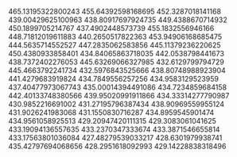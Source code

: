465.13195322800243
455.64392598168695
452.3287018141168
439.00429625100963
438.80917697924735
449.4388670714932
450.1899705214767
437.4902448573739
455.1832556946166
448.71812019611883
440.2650517822363
453.94906168685475
444.5635714552527
447.2835062583856
445.11379236220625
450.4380933858401
434.84065863718035
442.0538798441673
438.7372402276053
445.63269066327985
432.6129799794729
445.4663792241734
432.5976843525666
438.80748988923904
441.4279683919824
434.7849556257256
434.9583129523959
437.40477973067743
435.00014394491086
434.7234859684158
442.40133748380566
439.95020991911866
434.33314277790987
430.9852216691002
431.27195796387434
438.90969559955124
431.9026241983068
431.1550830716287
434.8959545901474
434.9561058925513
429.20947420111315
429.3083061041625
433.19094136557635
433.2370347333674
433.3871546655814
433.17563801036084
427.48279539033217
428.6301979938741
435.42797694068656
428.2951618092993
429.14228838318496